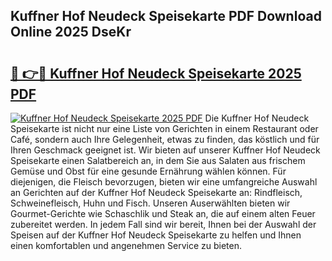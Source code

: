## Kuffner Hof Neudeck Speisekarte PDF Download Online 2025 DseKr

# <h2><a href="http://gc882b9.nevu.top/?p=Kuffner+Hof+Neudeck+Speisekarte">🔗 👉🔴 Kuffner Hof Neudeck Speisekarte 2025 PDF</a></h2>

[![Kuffner Hof Neudeck Speisekarte 2025 PDF](https://i.imgur.com/dBaPXMq.png)](http://gc882b9.nevu.top/?p=Kuffner+Hof+Neudeck+Speisekarte)
Die Kuffner Hof Neudeck Speisekarte ist nicht nur eine Liste von Gerichten in einem Restaurant oder Café, sondern auch Ihre Gelegenheit, etwas zu finden, das köstlich und für Ihren Geschmack geeignet ist. Wir bieten auf unserer Kuffner Hof Neudeck Speisekarte einen Salatbereich an, in dem Sie aus Salaten aus frischem Gemüse und Obst für eine gesunde Ernährung wählen können. Für diejenigen, die Fleisch bevorzugen, bieten wir eine umfangreiche Auswahl an Gerichten auf der Kuffner Hof Neudeck Speisekarte an: Rindfleisch, Schweinefleisch, Huhn und Fisch. Unseren Auserwählten bieten wir Gourmet-Gerichte wie Schaschlik und Steak an, die auf einem alten Feuer zubereitet werden. In jedem Fall sind wir bereit, Ihnen bei der Auswahl der Speisen auf der Kuffner Hof Neudeck Speisekarte zu helfen und Ihnen einen komfortablen und angenehmen Service zu bieten.
